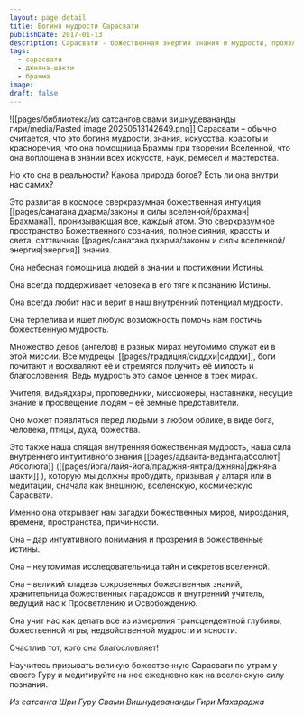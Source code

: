 ```yaml
---
layout: page-detail
title: Богиня мудрости Cарасвати
publishDate: 2017-01-13
description: Сарасвати - божественная энергия знания и мудрости, проявляющаяся как космическая интуиция Брахмана и внутренняя джняна-шакти человека. Она поддерживает стремление к истине, открывает тайны мироздания и ведёт к просветлению. Призывается в медитации как вселенская сила познания.
tags:
  - сарасвати
  - джняна-шакти
  - брахма
image: 
draft: false
---
```

![[pages/библиотека/из сатсангов свами вишнудевананды гири/media/Pasted image 20250513142649.png]]
Сарасвати – обычно считается, что это богиня мудрости, знания, искусства, красоты и красноречия, что она помощница Брахмы при творении Вселенной, что она воплощена в знании всех искусств, наук, ремесел и мастерства. 

Но кто она в реальности? Какова природа богов? Есть ли она внутри нас самих?

Это разлитая в космосе сверхразумная божественная интуиция [[pages/санатана дхарма/законы и силы вселенной/брахман|Брахмана]], пронизывающая все, каждый атом. Это сверхразумное пространство Божественного сознания, полное сияния, красоты и света, саттвичная [[pages/санатана дхарма/законы и силы вселенной/энергия|энергия]] знания.

Она небесная помощница людей в знании и постижении Истины.

Она всегда поддерживает человека в его тяге к познанию Истины.

Она всегда любит нас и верит в наш внутренний потенциал мудрости.

Она терпелива и ищет любую возможность помочь нам постичь божественную мудрость.

Множество девов (ангелов) в разных мирах неутомимо служат ей в этой миссии. Все мудрецы, [[pages/традиция/сиддхи|сиддхи]], боги почитают и восхваляют её и стремятся получить её милость и благословения. Ведь мудрость это самое ценное в трех мирах.

Учителя, видьядхары, проповедники, миссионеры, наставники, несущие знание и просвещение людям – её земные представители.

Оно может появляться перед людьми в любом облике, в виде бога, человека, птицы, духа, божества.

Это также наша спящая внутренняя божественная мудрость, наша сила внутреннего интуитивного знания [[pages/адвайта-веданта/абсолют|Абсолюта]] ([[pages/йога/лайя-йога/праджня-янтра/джняна|джняна шакти]] ), которую мы должны пробудить, призывая у алтаря или в медитации, сначала как внешнюю, вселенскую, космическую Сарасвати.

Именно она открывает нам загадки божественных миров, мироздания, времени, пространства, причинности.

Она – дар интуитивного понимания и прозрения в божественные истины.

Она – неутомимая исследовательница тайн и секретов вселенной.

Она – великий кладезь сокровенных божественных знаний, хранительница божественных парадоксов и внутренний учитель, ведущий нас к Просветлению и Освобождению.

Она учит нас как делать все из измерения трансцендентной глубины, божественной игры, недвойственной мудрости и ясности.

Счастлив тот, кого она благословляет!

Научитесь призывать великую божественную Сарасвати по утрам у своего Гуру и медитируйте на нее ежедневно как на вселенскую силу познания.

*Из сатсанга Шри Гуру Свами Вишнудевананды Гири Махараджа*
